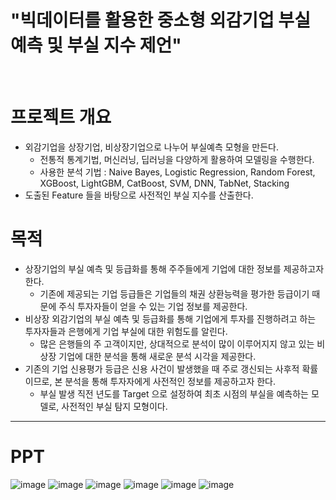# **"빅데이터를 활용한 중소형 외감기업 부실 예측 및 부실 지수 제언"**
<br>


# **프로젝트 개요**
- 외감기업을 상장기업, 비상장기업으로 나누어 부실예측 모형을 만든다.
  - 전통적 통계기법, 머신러닝, 딥러닝을 다양하게 활용하여 모델링을 수행한다.
  - 사용한 분석 기법
    : Naive Bayes, Logistic Regression, Random Forest, XGBoost, LightGBM, CatBoost, SVM, DNN, TabNet, Stacking
- 도출된 Feature 들을 바탕으로 사전적인 부실 지수를 산출한다.



# **목적**
- 상장기업의 부실 예측 및 등급화를 통해 주주들에게 기업에 대한 정보를 제공하고자 한다.
  - 기존에 제공되는 기업 등급들은 기업들의 채권 상환능력을 평가한 등급이기 때문에 주식 투자자들이 얻을 수 있는 기업 정보를 제공한다.
- 비상장 외감기업의 부실 예측 및 등급화를 통해 기업에게 투자를 진행하려고 하는 투자자들과 은행에게 기업 부실에 대한 위험도를 알린다.
  - 많은 은행들의 주 고객이지만, 상대적으로 분석이 많이 이루어지지 않고 있는 비상장 기업에 대한 분석을 통해 새로운 분석 시각을 제공한다.
- 기존의 기업 신용평가 등급은 신용 사건이 발생했을 때 주로 갱신되는 사후적 확률이므로, 본 분석을 통해 투자자에게 사전적인 정보를 제공하고자 한다.
  - 부실 발생 직전 년도를 Target 으로 설정하여 최초 시점의 부실을 예측하는 모델로, 사전적인 부실 탐지 모형이다.



---
# **PPT**
![image](https://github.com/shoni0325/Project_2/assets/129731878/cd537d0c-9567-45f1-a441-64cca06ce719)
![image](https://github.com/shoni0325/Project_2/assets/129731878/e04c2d91-8924-43ba-b218-c11e16ed138c)
![image](https://github.com/shoni0325/Project_2/assets/129731878/c6bc6a54-bbf2-4aa5-8aa4-c87f7e0fcfda)
![image](https://github.com/shoni0325/Project_2/assets/129731878/dc557cc1-26f1-4a79-bd96-11a3231de805)
![image](https://github.com/shoni0325/Project_2/assets/129731878/e61f87f8-b2fc-480b-ab6a-4f68f0071c5f)
![image](https://github.com/shoni0325/Project_2/assets/129731878/6a23b80f-7208-4266-9481-74e146977f03)








